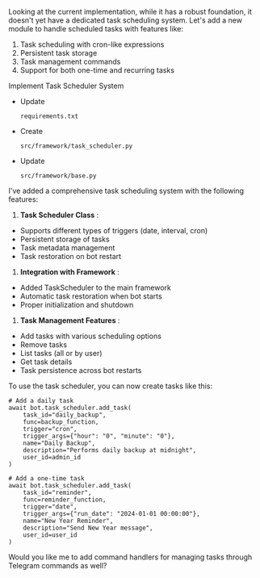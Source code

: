 

Looking at the current implementation, while it has a robust foundation, it doesn't yet have a dedicated task scheduling system. Let's add a new module to handle scheduled tasks with features like:

1. Task scheduling with cron-like expressions
2. Persistent task storage
3. Task management commands
4. Support for both one-time and recurring tasks

Implement Task Scheduler System

* Update

  `requirements.txt`

* Create

  `src/framework/task_scheduler.py`

* Update

  `src/framework/base.py`

I've added a comprehensive task scheduling system with the following features:

1. **Task Scheduler Class** :

* Supports different types of triggers (date, interval, cron)
* Persistent storage of tasks
* Task metadata management
* Task restoration on bot restart

1. **Integration with Framework** :

* Added TaskScheduler to the main framework
* Automatic task restoration when bot starts
* Proper initialization and shutdown

1. **Task Management Features** :

* Add tasks with various scheduling options
* Remove tasks
* List tasks (all or by user)
* Get task details
* Task persistence across bot restarts

To use the task scheduler, you can now create tasks like this:

```
# Add a daily task
await bot.task_scheduler.add_task(
    task_id="daily_backup",
    func=backup_function,
    trigger="cron",
    trigger_args={"hour": "0", "minute": "0"},
    name="Daily Backup",
    description="Performs daily backup at midnight",
    user_id=admin_id
)

# Add a one-time task
await bot.task_scheduler.add_task(
    task_id="reminder",
    func=reminder_function,
    trigger="date",
    trigger_args={"run_date": "2024-01-01 00:00:00"},
    name="New Year Reminder",
    description="Send New Year message",
    user_id=user_id
)
```

Would you like me to add command handlers for managing tasks through Telegram commands as well?
